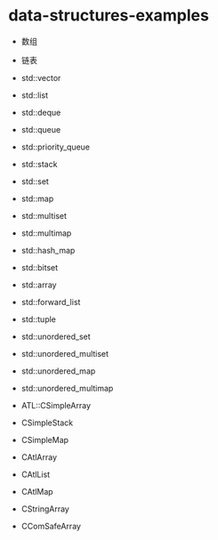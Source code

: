 # data-structures-examples


- 数组
- 链表
- std::vector
- std::list
- std::deque
- std::queue
- std::priority_queue
- std::stack
- std::set
- std::map
- std::multiset
- std::multimap
- std::hash_map
- std::bitset

- std::array
- std::forward_list
- std::tuple

- std::unordered_set
- std::unordered_multiset
- std::unordered_map
- std::unordered_multimap


- ATL::CSimpleArray
- CSimpleStack
- CSimpleMap
- CAtlArray
- CAtlList
- CAtlMap
- CStringArray 
- CComSafeArray